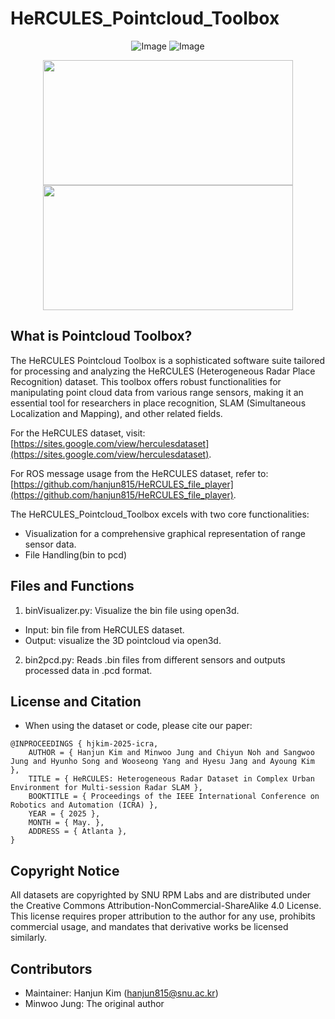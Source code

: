 # HeRCULES_Pointcloud_Toolbox

 <div align="center">
    
![Image](https://github.com/user-attachments/assets/23b06242-baea-45d0-b941-140038ea2557) ![Image](https://github.com/user-attachments/assets/7557ce09-8abc-4769-9cf8-b62d103e3bf0)

<img src="https://github.com/user-attachments/assets/23b06242-baea-45d0-b941-140038ea2557" width="400" height="200"/>
<img src="https://github.com/user-attachments/assets/23b06242-baea-45d0-b941-140038ea2557](https://github.com/user-attachments/assets/7557ce09-8abc-4769-9cf8-b62d103e3bf0)" width="400" height="200"/>
 </div>

## What is Pointcloud Toolbox?
The HeRCULES Pointcloud Toolbox is a sophisticated software suite tailored for processing and analyzing the HeRCULES (Heterogeneous Radar Place Recognition) dataset. This toolbox offers robust functionalities for manipulating point cloud data from various range sensors, making it an essential tool for researchers in place recognition, SLAM (Simultaneous Localization and Mapping), and other related fields.

For the HeRCULES dataset, visit: [https://sites.google.com/view/herculesdataset](https://sites.google.com/view/herculesdataset).

For ROS message usage from the HeRCULES dataset, refer to: [https://github.com/hanjun815/HeRCULES_file_player](https://github.com/hanjun815/HeRCULES_file_player).

The HeRCULES_Pointcloud_Toolbox excels with two core functionalities:
- Visualization for a comprehensive graphical representation of range sensor data.
- File Handling(bin to pcd) 

## Files and Functions
1. binVisualizer.py: Visualize the bin file using open3d.
- Input: bin file from HeRCULES dataset.
- Output: visualize the 3D pointcloud via open3d.
2. bin2pcd.py: Reads .bin files from different sensors and outputs processed data in .pcd format.

## License and Citation
- When using the dataset or code, please cite our paper:
```
@INPROCEEDINGS { hjkim-2025-icra,
    AUTHOR = { Hanjun Kim and Minwoo Jung and Chiyun Noh and Sangwoo Jung and Hyunho Song and Wooseong Yang and Hyesu Jang and Ayoung Kim },
    TITLE = { HeRCULES: Heterogeneous Radar Dataset in Complex Urban Environment for Multi-session Radar SLAM },
    BOOKTITLE = { Proceedings of the IEEE International Conference on Robotics and Automation (ICRA) },
    YEAR = { 2025 },
    MONTH = { May. },
    ADDRESS = { Atlanta },
}
```

## Copyright Notice
All datasets are copyrighted by SNU RPM Labs and are distributed under the Creative Commons Attribution-NonCommercial-ShareAlike 4.0 License. This license requires proper attribution to the author for any use, prohibits commercial usage, and mandates that derivative works be licensed similarly.

## Contributors
- Maintainer: Hanjun Kim (hanjun815@snu.ac.kr)
- Minwoo Jung: The original author

